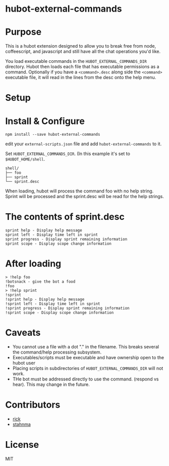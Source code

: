# hubot-external-commands

# Purpose

This is a hubot extension designed to allow you to break free from node, coffeescript, and javascript and still have all the chat operations you'd like.

You load executable commands in the `HUBOT_EXTERNAL_COMMANDS_DIR` directory. Hubot then loads each file that has executable permissions as a command. Optionally if you have a `<command>.desc` along side the `<command>` executable file, it will read in the lines from the desc onto the help menu.


# Setup

# Install & Configure

    npm install --save hubot-external-commands

edit  your `external-scripts.json` file  and add `hubot-external-commands` to it.

Set `HUBOT_EXTERNAL_COMMANDS_DIR`. (In this example it's set to `$HUBOT_HOME/shell`.

	shell/
	├── foo
	├── sprint
	└── sprint.desc


When loading, hubot will process the command foo with no help string. Sprint will be processed and the sprint.desc will be read for the help strings.

# The contents of sprint.desc

	sprint help - Display help message
	sprint left - Display time left in sprint
	sprint progress - Display sprint remaining information
	sprint scope - Display scope change information


# After loading

	> !help foo
	!botsnack - give the bot a food
	!foo
	> !help sprint
	!sprint
	!sprint help - Display help message
	!sprint left - Display time left in sprint
	!sprint progress - Display sprint remaining information
	!sprint scope - Display scope change information

# Caveats

  * You cannot use a file with a dot "." in the filename. This breaks several the command/help processing subsystem.
  * Executables/scripts must be executable and have ownership open to the hubot user
  * Placing scripts in subdirectories of `HUBOT_EXTERNAL_COMMANDS_DIR` will not work.
  * THe bot must be addressed directly to use the command. (respond vs hear). This may change in the future.


# Contributors

  * [rick](https://github.com/rick)
  * [stahnma](https://github.com/stahnma)

# License

MIT
